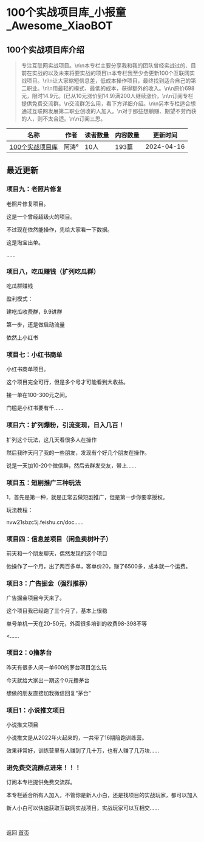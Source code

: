 # 100个实战项目库_小报童_Awesome_XiaoBOT

## 100个实战项目库介绍
> 专注互联网实战项目。\n\n本专栏主要分享我和我的团队曾经实战过的、目前在实战的以及未来将要实战的项目\n本专栏我至少会更新100个互联网实战项目。\n\n让大家缩短信息差，低成本操作项目，最终找到适合自己的第二职业。\n\n用最轻的模式、最低的成本，获得额外的收入。\n\n原价698元，限时14.9元。(已从10元涨价到14.9)满200人继续涨价。\n\n订阅专栏提供免费交流群。\n交流群怎么用，看下方详细介绍。\n\n另本专栏适合想通过互联网发展第二职业创收的人加入。\n对于那些想躺赚、期望不劳而获的人，则不太合适。\n\n订阅三思。  
  


|名称|作者|读者数量|内容数量|更新时间|
|---|---|---|---|---|
|[100个实战项目库](https://xiaobot.net/p/Ttx2221?refer=9c3f1c95-a052-465a-9902-f6d75080262a)|阿涛⁶|10人|193篇|2024-04-16|

## 最近更新
### 项目九：老照片修复

老照片修复项目。

这是一个曾经超级火的项目。

不过现在依然能操作，先给大家看一下数据。

这是淘宝出单。

......

### 项目八，吃瓜赚钱（扩列吃瓜群）

吃瓜群赚钱

盈利模式：

建吃瓜收费群，9.9进群

第一步，还是做启动流量

依然上小红书

### 项目七：小红书商单

小红书商单项目。

这个项目完全可行，但是多个号才可能看到大收益。

接一单在100-300元之间。

门槛是小红书要有千......

### 项目六：扩列爆粉，引流变现，日入几百！

扩列这个玩法，这几天看很多人在操作

然后我昨天问了我的一些朋友，发现有个好几个朋友在操作。

说是一天加10-20个微信群，然后去群发交友，带上......

### 项目五：短剧推广三种玩法

1，首先是第一种，就是正常去做短剧推广，但是第一步你要拿授权。

玩法教程：

nvw21sbzc5j.feishu.cn/doc......

### 项目四：信息差项目（闲鱼卖树叶子）

前天和一个朋友聊天，偶然发现的这个项目

他操作了一个月，出了两百多单，客单价20，赚了6500多，成本就一个运费。

### 项目3：广告掘金（强烈推荐）

广告掘金项目今天来了。

这个项目我已经跑了三个月了，基本上很稳

单号单机一天在20-50元，外面很多培训的收费98-398不等

<......

### 项目2：0撸茅台

昨天有很多人问一单600的茅台项目怎么玩

今天就给大家出一期这个0元撸茅台

想做的朋友直接加我微信回复“茅台”

### 项目1：小说推文项目

小说推文项目

小说推文是从2022年火起来的，一共带了16期陪跑训练营。

效果非常好，训练营里有人赚到了几十万，也有人赚了几万块......

### 进免费交流群点进来！！！

订阅本专栏提供免费交流群。

本专栏适合所有人加入，不管你是新人小白，还是找项目的实战玩家，都可以加入

新人小白可以快速获取互联网实战项目，实战玩家可以互相交......


<a href="https://github.com/Reno9527/awesome-xiaobot" style="color: white; text-decoration: none;">awesome-xiaobot</a>

返回 [首页](../README.md)

